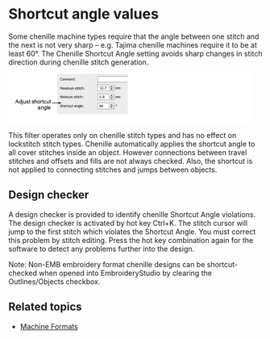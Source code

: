 # Shortcut angle values

Some chenille machine types require that the angle between one stitch and the next is not very sharp – e.g. Tajima chenille machines require it to be at least 60°. The Chenille Shortcut Angle setting avoids sharp changes in stitch direction during chenille stitch generation.

![chenille_output00028.png](assets/chenille_output00028.png)

This filter operates only on chenille stitch types and has no effect on lockstitch stitch types. Chenille automatically applies the shortcut angle to all cover stitches inside an object. However connections between travel stitches and offsets and fills are not always checked. Also, the shortcut is not applied to connecting stitches and jumps between objects.

## Design checker

A design checker is provided to identify chenille Shortcut Angle violations. The design checker is activated by hot key Ctrl+K. The stitch cursor will jump to the first stitch which violates the Shortcut Angle. You must correct this problem by stitch editing. Press the hot key combination again for the software to detect any problems further into the design.

Note: Non-EMB embroidery format chenille designs can be shortcut-checked when opened into EmbroideryStudio by clearing the Outlines/Objects checkbox.

## Related topics

- [Machine Formats](../../Setup/machines/Machine_Formats)
